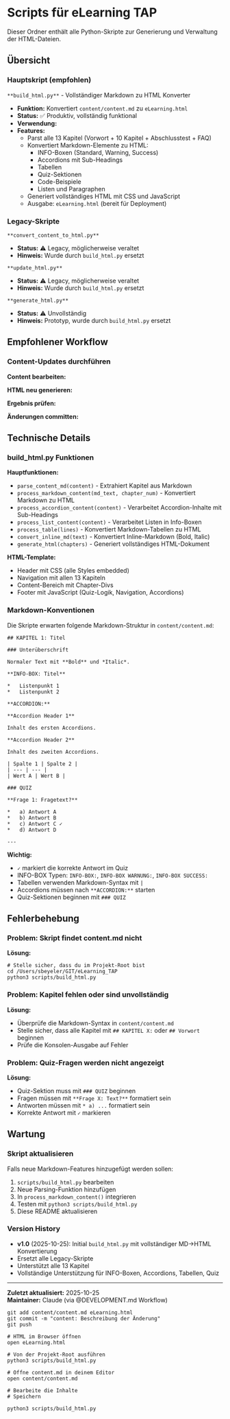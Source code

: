 # Scripts für eLearning TAP

Dieser Ordner enthält alle Python-Skripte zur Generierung und Verwaltung der HTML-Dateien.

## Übersicht

### Hauptskript (empfohlen)

`**build_html.py**` - Vollständiger Markdown zu HTML Konverter

*   **Funktion:** Konvertiert `content/content.md` zu `eLearning.html`
*   **Status:** ✅ Produktiv, vollständig funktional
*   **Verwendung:**
*   **Features:**
    *   Parst alle 13 Kapitel (Vorwort + 10 Kapitel + Abschlusstest + FAQ)
    *   Konvertiert Markdown-Elemente zu HTML:
        *   INFO-Boxen (Standard, Warning, Success)
        *   Accordions mit Sub-Headings
        *   Tabellen
        *   Quiz-Sektionen
        *   Code-Beispiele
        *   Listen und Paragraphen
    *   Generiert vollständiges HTML mit CSS und JavaScript
    *   Ausgabe: `eLearning.html` (bereit für Deployment)

### Legacy-Skripte

`**convert_content_to_html.py**`

*   **Status:** ⚠️ Legacy, möglicherweise veraltet
*   **Hinweis:** Wurde durch `build_html.py` ersetzt

`**update_html.py**`

*   **Status:** ⚠️ Legacy, möglicherweise veraltet
*   **Hinweis:** Wurde durch `build_html.py` ersetzt

`**generate_html.py**`

*   **Status:** ⚠️ Unvollständig
*   **Hinweis:** Prototyp, wurde durch `build_html.py` ersetzt

## Empfohlener Workflow

### Content-Updates durchführen

**Content bearbeiten:**

**HTML neu generieren:**

**Ergebnis prüfen:**

**Änderungen committen:**

## Technische Details

### build\_html.py Funktionen

**Hauptfunktionen:**

*   `parse_content_md(content)` - Extrahiert Kapitel aus Markdown
*   `process_markdown_content(md_text, chapter_num)` - Konvertiert Markdown zu HTML
*   `process_accordion_content(content)` - Verarbeitet Accordion-Inhalte mit Sub-Headings
*   `process_list_content(content)` - Verarbeitet Listen in Info-Boxen
*   `process_table(lines)` - Konvertiert Markdown-Tabellen zu HTML
*   `convert_inline_md(text)` - Konvertiert Inline-Markdown (Bold, Italic)
*   `generate_html(chapters)` - Generiert vollständiges HTML-Dokument

**HTML-Template:**

*   Header mit CSS (alle Styles embedded)
*   Navigation mit allen 13 Kapiteln
*   Content-Bereich mit Chapter-Divs
*   Footer mit JavaScript (Quiz-Logik, Navigation, Accordions)

### Markdown-Konventionen

Die Skripte erwarten folgende Markdown-Struktur in `content/content.md`:

```
## KAPITEL 1: Titel

### Unterüberschrift

Normaler Text mit **Bold** und *Italic*.

**INFO-BOX: Titel**

*   Listenpunkt 1
*   Listenpunkt 2

**ACCORDION:**

**Accordion Header 1**

Inhalt des ersten Accordions.

**Accordion Header 2**

Inhalt des zweiten Accordions.

| Spalte 1 | Spalte 2 |
| --- | --- |
| Wert A | Wert B |

### QUIZ

**Frage 1: Fragetext?**

*   a) Antwort A
*   b) Antwort B
*   c) Antwort C ✓
*   d) Antwort D

---
```

**Wichtig:**

*   `✓` markiert die korrekte Antwort im Quiz
*   INFO-BOX Typen: `INFO-BOX:`, `INFO-BOX WARNUNG:`, `INFO-BOX SUCCESS:`
*   Tabellen verwenden Markdown-Syntax mit `|`
*   Accordions müssen nach `**ACCORDION:**` starten
*   Quiz-Sektionen beginnen mit `### QUIZ`

## Fehlerbehebung

### Problem: Skript findet content.md nicht

**Lösung:**

```
# Stelle sicher, dass du im Projekt-Root bist
cd /Users/sbeyeler/GIT/eLearning_TAP
python3 scripts/build_html.py
```

### Problem: Kapitel fehlen oder sind unvollständig

**Lösung:**

*   Überprüfe die Markdown-Syntax in `content/content.md`
*   Stelle sicher, dass alle Kapitel mit `## KAPITEL X:` oder `## Vorwort` beginnen
*   Prüfe die Konsolen-Ausgabe auf Fehler

### Problem: Quiz-Fragen werden nicht angezeigt

**Lösung:**

*   Quiz-Sektion muss mit `### QUIZ` beginnen
*   Fragen müssen mit `**Frage X: Text?**` formatiert sein
*   Antworten müssen mit `* a) ...` formatiert sein
*   Korrekte Antwort mit `✓` markieren

## Wartung

### Skript aktualisieren

Falls neue Markdown-Features hinzugefügt werden sollen:

1.  `scripts/build_html.py` bearbeiten
2.  Neue Parsing-Funktion hinzufügen
3.  In `process_markdown_content()` integrieren
4.  Testen mit `python3 scripts/build_html.py`
5.  Diese README aktualisieren

### Version History

*   **v1.0** (2025-10-25): Initial `build_html.py` mit vollständiger MD→HTML Konvertierung
*   Ersetzt alle Legacy-Skripte
*   Unterstützt alle 13 Kapitel
*   Vollständige Unterstützung für INFO-Boxen, Accordions, Tabellen, Quiz

---

**Zuletzt aktualisiert:** 2025-10-25  
**Maintainer:** Claude (via @DEVELOPMENT.md Workflow)

```
git add content/content.md eLearning.html
git commit -m "content: Beschreibung der Änderung"
git push
```

```
# HTML im Browser öffnen
open eLearning.html
```

```
# Von der Projekt-Root ausführen
python3 scripts/build_html.py
```

```
# Öffne content.md in deinem Editor
open content/content.md

# Bearbeite die Inhalte
# Speichern
```

```
python3 scripts/build_html.py
```